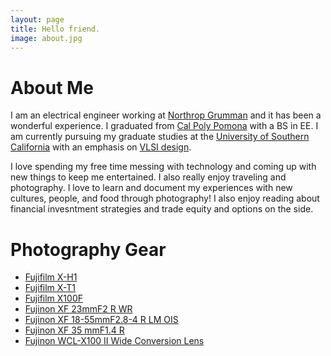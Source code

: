 ```yaml
---
layout: page
title: Hello friend.
image: about.jpg
---
```

# About Me
I am an electrical engineer working at [Northrop Grumman](https://www.northropgrumman.com) and it has been a wonderful experience. I graduated from [Cal Poly Pomona](https://www.cpp.edu/) with a BS in EE. I am currently pursuing my graduate studies at the [University of Southern California](https://www.usc.edu) with an emphasis on [VLSI design](https://en.wikipedia.org/wiki/Very_Large_Scale_Integration).

I love spending my free time messing with technology and coming up with new things to keep me entertained. I also really enjoy traveling and photography. I love to learn and document my experiences with new cultures, people, and food through photography! I also enjoy reading about financial invesntment strategies and trade equity and options on the side.

# Photography Gear 
- [Fujifilm X-H1](https://www.amazon.com/Fujifilm-X-H1-Vertical-Power-Booster/dp/B079PTJ7RT/ref=sr_1_3?dchild=1&keywords=x-h1+fujifilm&qid=1593385151&sr=8-3)
- [Fujifilm X-T1](https://www.amazon.com/Fujifilm-Mirrorless-3-0-Inch-XF18-55mm-F2-8-4-0/dp/B00NF6ZGSM/ref=sr_1_2?dchild=1&keywords=x-t1%2Bfujifilm&qid=1593385176&sr=8-2&th=1)
- [Fujifilm X100F](https://www.amazon.com/Fujifilm-X100F-APS-C-Digital-Camera-Silver/dp/B01N33CT3Z)
- [Fujinon XF 23mmF2 R WR](https://www.amazon.com/Fujinon-XF23mmF2-R-WR-Black/dp/B01KNXOCO8)
- [Fujinon XF 18-55mmF2.8-4 R LM OIS](https://www.amazon.com/Fujinon-XF18-55mmF2-8-4-R-LM-OIS/dp/B0092MD6S0/ref=sr_1_2?dchild=1&keywords=fujinon+18-55&qid=1593385287&s=electronics&sr=1-2)
- [Fujinon XF 35 mmF1.4 R](https://www.amazon.com/Fujifilm-XF-35mm-F1-4-Fujinon-XF35mmF1-4/dp/B006UL00R6)
- [Fujinon WCL-X100 II Wide Conversion Lens](https://www.amazon.com/Fujifilm-Fujinon-Conversion-Camera-WCL-X100/dp/B01MZBUGDJ)

